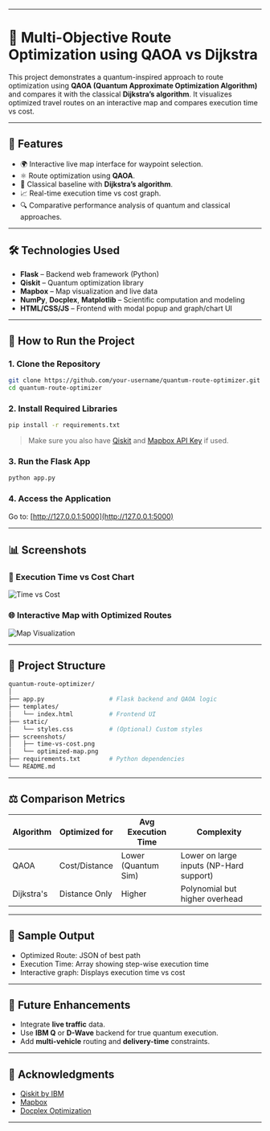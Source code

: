 

---

# 🧭 Multi-Objective Route Optimization using QAOA vs Dijkstra

This project demonstrates a quantum-inspired approach to route optimization using **QAOA (Quantum Approximate Optimization Algorithm)** and compares it with the classical **Dijkstra’s algorithm**. It visualizes optimized travel routes on an interactive map and compares execution time vs cost.

---

## 📌 Features

* 🌍 Interactive live map interface for waypoint selection.
* ⚛️ Route optimization using **QAOA**.
* 🧠 Classical baseline with **Dijkstra’s algorithm**.
* 📈 Real-time execution time vs cost graph.
* 🔍 Comparative performance analysis of quantum and classical approaches.

---

## 🛠️ Technologies Used

* **Flask** – Backend web framework (Python)
* **Qiskit** – Quantum optimization library
* **Mapbox** – Map visualization and live data
* **NumPy**, **Docplex**, **Matplotlib** – Scientific computation and modeling
* **HTML/CSS/JS** – Frontend with modal popup and graph/chart UI

---

## 🚀 How to Run the Project

### 1. Clone the Repository

```bash
git clone https://github.com/your-username/quantum-route-optimizer.git
cd quantum-route-optimizer
```

### 2. Install Required Libraries

```bash
pip install -r requirements.txt
```

> Make sure you also have [Qiskit](https://qiskit.org/) and [Mapbox API Key](https://www.mapbox.com/) if used.

### 3. Run the Flask App

```bash
python app.py
```

### 4. Access the Application

Go to: [http://127.0.0.1:5000](http://127.0.0.1:5000)

---

## 📊 Screenshots

### 🔷 Execution Time vs Cost Chart

![Time vs Cost](screenshots/time-vs-cost.png)

### 🌐 Interactive Map with Optimized Routes

![Map Visualization](screenshots/optimized-map.png)

---

## 📁 Project Structure

```bash
quantum-route-optimizer/
│
├── app.py                  # Flask backend and QAOA logic
├── templates/
│   └── index.html          # Frontend UI
├── static/
│   └── styles.css          # (Optional) Custom styles
├── screenshots/
│   ├── time-vs-cost.png
│   └── optimized-map.png
├── requirements.txt        # Python dependencies
└── README.md
```

---

## ⚖️ Comparison Metrics

| Algorithm  | Optimized for | Avg Execution Time  | Complexity                              |
| ---------- | ------------- | ------------------- | --------------------------------------- |
| QAOA       | Cost/Distance | Lower (Quantum Sim) | Lower on large inputs (NP-Hard support) |
| Dijkstra's | Distance Only | Higher              | Polynomial but higher overhead          |

---

## 🧪 Sample Output

* Optimized Route: JSON of best path
* Execution Time: Array showing step-wise execution time
* Interactive graph: Displays execution time vs cost

---

## 📌 Future Enhancements

* Integrate **live traffic** data.
* Use **IBM Q** or **D-Wave** backend for true quantum execution.
* Add **multi-vehicle** routing and **delivery-time** constraints.

---

## 🙌 Acknowledgments

* [Qiskit by IBM](https://qiskit.org/)
* [Mapbox](https://www.mapbox.com/)
* [Docplex Optimization](https://ibmdecisionoptimization.github.io/docplex-doc/)

---

